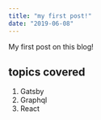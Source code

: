 ```yaml
---
title: "my first post!"
date: "2019-06-08"
---
```


My first post on this blog!

## topics covered

1. Gatsby
2. Graphql
3. React